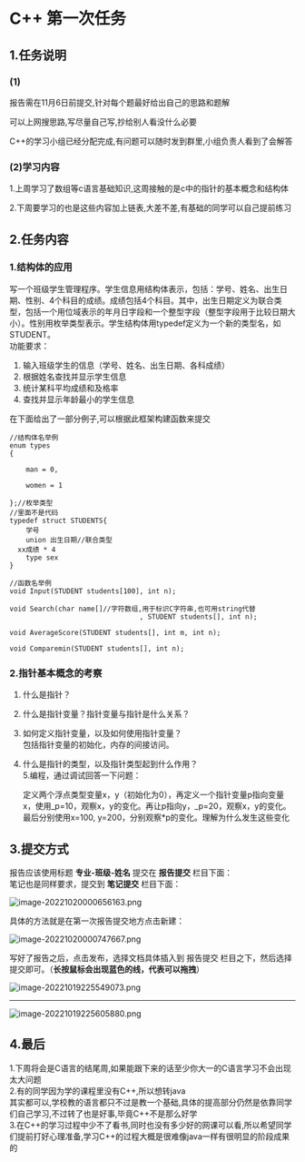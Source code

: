 # C++ 第一次任务
## 1.任务说明
### (1)
报告需在11月6日前提交,针对每个题最好给出自己的思路和题解

可以上网搜思路,写尽量自己写,抄给别人看没什么必要

C++的学习小组已经分配完成,有问题可以随时发到群里,小组负责人看到了会解答
### (2)学习内容
1.上周学习了数组等c语言基础知识,这周接触的是c中的指针的基本概念和结构体

2.下周要学习的也是这些内容加上链表,大差不差,有基础的同学可以自己提前练习
## 2.任务内容
### 1.结构体的应用

写一个班级学生管理程序。学生信息用结构体表示，包括：学号、姓名、出生日期、性别、4个科目的成绩。成绩包括4个科目。其中，出生日期定义为联合类型，包括一个用位域表示的年月日字段和一个整型字段（整型字段用于比较日期大小）。性别用枚举类型表示。学生结构体用typedef定义为一个新的类型名，如STUDENT。<br />功能要求：

1. 输入班级学生的信息（学号、姓名、出生日期、各科成绩）
2. 根据姓名查找并显示学生信息
3. 统计某科平均成绩和及格率
4. 查找并显示年龄最小的学生信息

在下面给出了一部分例子,可以根据此框架构建函数来提交
```
//结构体名举例
enum types
{

	man = 0,

	women = 1

};//枚举类型
//里面不是代码
typedef struct STUDENTS{
	学号
	union 出生日期//联合类型
  xx成绩 * 4
	type sex
}

//函数名举例
void Input(STUDENT students[100], int n);

void Search(char name[]//字符数组,用于标识C字符串,也可用string代替
								, STUDENT students[], int n);

void AverageScore(STUDENT students[], int m, int n);

void Comparemin(STUDENT students[], int n);

```
### 2.指针基本概念的考察

1.  什么是指针？ 
2.  什么是指针变量？指针变量与指针是什么关系？ 
3.  如何定义指针变量，以及如何使用指针变量？<br />包括指针变量的初始化，内存的间接访问。 
4.  什么是指针的类型，以及指针类型起到什么作用？<br />5.编程，通过调试回答一下问题： 

	定义两个浮点类型变量x，y（初始化为0），再定义一个指针变量p指向变量x，使用_p=10，观察x，y的变化。再让p指向y，_p=20，观察x，y的变化。最后分别使用x=100, y=200，分别观察*p的变化。理解为什么发生这些变化

## 3.提交方式

报告应该使用标题 **专业-班级-姓名** 提交在 **报告提交** 栏目下面：<br />笔记也是同样要求，提交到 **笔记提交** 栏目下面：

![image-20221020000656163.png](https://cdn.nlark.com/yuque/0/2022/png/22280787/1666256175952-a39f76fc-4ee7-4259-b866-fc4425da7bc5.png#clientId=uc9d8ee34-b56b-4&crop=0&crop=0&crop=1&crop=1&errorMessage=unknown%20error&from=paste&height=564&id=L8hkQ&name=image-20221020000656163.png&originHeight=705&originWidth=1407&originalType=binary&ratio=1&rotation=0&showTitle=false&size=98062&status=error&style=none&taskId=uf8f24865-f5f6-4543-b6fa-171b494147a&title=&width=1125.6)

具体的方法就是在第一次报告提交地方点击新建：

![image-20221020000747667.png](https://cdn.nlark.com/yuque/0/2022/png/22280787/1666256187694-a009a7a2-e3c0-46e0-a556-5080dddff7c2.png#clientId=uc9d8ee34-b56b-4&crop=0&crop=0&crop=1&crop=1&errorMessage=unknown%20error&from=paste&height=264&id=SpGaL&name=image-20221020000747667.png&originHeight=330&originWidth=1261&originalType=binary&ratio=1&rotation=0&showTitle=false&size=69509&status=error&style=none&taskId=u05333017-6b3e-491b-8e73-b677e21c452&title=&width=1008.8)

写好了报告之后，点击发布，选择文档具体插入到 报告提交 栏目之下，然后选择提交即可。（**长按鼠标会出现蓝色的线，代表可以拖拽**）

![image-20221019225549073.png](https://cdn.nlark.com/yuque/0/2022/png/22280787/1666256200511-ff896ca1-62cb-41be-b15f-0202ec8dc54c.png#clientId=uc9d8ee34-b56b-4&crop=0&crop=0&crop=1&crop=1&errorMessage=unknown%20error&from=paste&height=122&id=IKkJ8&name=image-20221019225549073.png&originHeight=153&originWidth=1261&originalType=binary&ratio=1&rotation=0&showTitle=false&size=16285&status=error&style=none&taskId=u16dc742c-f1d3-4a14-ad10-493dfe25ae1&title=&width=1008.8)

---

![image-20221019225605880.png](https://cdn.nlark.com/yuque/0/2022/png/22280787/1666256205822-d74883d6-708e-4c52-a885-a84a5001eac8.png#clientId=uc9d8ee34-b56b-4&crop=0&crop=0&crop=1&crop=1&errorMessage=unknown%20error&from=paste&height=75&id=fHW3u&name=image-20221019225605880.png&originHeight=94&originWidth=1109&originalType=binary&ratio=1&rotation=0&showTitle=false&size=8093&status=error&style=none&taskId=ua7f50bc3-91bb-41b8-852a-5acf69f9c16&title=&width=887.2)

## 4.最后
1.下周将会是C语言的结尾周,如果能跟下来的话至少你大一的C语言学习不会出现太大问题<br />2.有的同学因为学的课程里没有C++,所以想转java<br />其实都可以,学校教的语言都只不过是教一个基础,具体的提高部分仍然是依靠同学们自己学习,不过转了也是好事,毕竟C++不是那么好学<br />3.在C++的学习过程中少不了看书,同时也没有多少好的网课可以看,所以希望同学们提前打好心理准备,学习C++的过程大概是很难像java一样有很明显的阶段成果的
